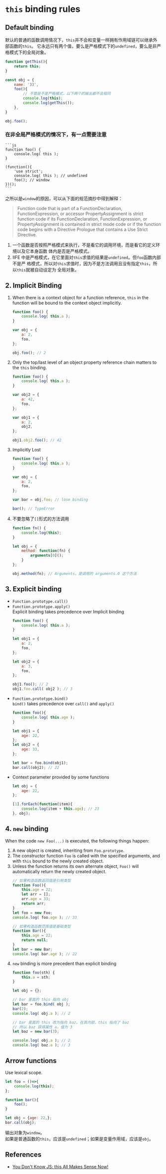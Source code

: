 # `this` binding rules

## Default binding
默认的普通的函数调用情况下，`this`并不会和变量一样拥有作用域链可以继承外部函数的`this`。
它永远只有两个值，要么是严格模式下的`undefined`，要么是非严格模式下的全局对象。
```js
function getThis(){
    return this;
}

const obj = {
    name: '33',
    foo(){
        // 不管是不是严格模式，以下两个的输出都不会相同
        console.log(this);
        console.log(getThis());
    },
}

obj.foo();
```

### 在非全局严格模式的情况下，有一点需要注意
    ```js
    function foo() {
        console.log( this );
    }

    (function(){
        'use strict';
        console.log( this ); // undefined
        foo(); // window
    })();
    ```
之所以是`window`的原因，可以从下面的规范摘抄中得到解释：   
> Function code that is part of a FunctionDeclaration, FunctionExpression, or
accessor PropertyAssignment is strict function code if its FunctionDeclaration,
FunctionExpression, or PropertyAssignment is contained in strict mode code or if
the function code begins with a Directive Prologue that contains a Use Strict
Directive.  

1. 一个函数是否按照严格模式来执行，不是看它的调用环境，而是看它的定义环境以及它本身函数
体内是否是严格模式。
2. IIFE 中是严格模式，在它里面对`this`求值的结果是`undefined`。但`foo`函数内部不是严
格模式，所以对`this`求值时，因为不是方法调用且没有指定`this`，所以`this`就被自动设定为
全局对象。


## 2. Implicit Binding
1. When there is a context object for a function reference, `this` in the
function will be bound to the context object implicitly.
    ```js
    function foo() {
    	console.log( this.a );
    }

    var obj = {
    	a: 2,
    	foo,
    };

    obj.foo(); // 2
    ```
2. Only the top/last level of an object property reference chain matters to the
`this` binding.
    ```js
    function foo() {
    	console.log( this.a );
    }

    var obj2 = {
    	a: 42,
    	foo,
    };

    var obj1 = {
    	a: 2,
    	obj2,
    };

    obj1.obj2.foo(); // 42
    ```
3. Implicitly Lost  
    ```js
    function foo() {
    	console.log( this.a );
    }

    var obj = {
    	a: 2,
    	foo,
    };

    var bar = obj.foo; // lose binding

    bar(); // TypeError
    ```
4. 不要忽略了`[]`形式的方法调用
    ```js
    function fn() {
        console.log(this);
    }

    let obj = {
        method: function(fn) {
            arguments[0]();
        }
    };

    obj.method(fn); // Arguments。是调用的 arguments.0 这个方法
    ```


## 3. Explicit binding
* `Function.prototype.call()`
* `Function.prototype.apply()`  
    Explicit binding takes precedence over Implicit binding
    ```js
    function foo() {
    	console.log( this.a );
    }

    let obj1 = {
    	a: 2,
    	foo,
    };

    let obj2 = {
    	a: 3,
    	foo,
    };

    obj1.foo(); // 2
    obj1.foo.call( obj2 ); // 3
    ```
* `Function.prototype.bind()`  
    `bind()` takes precedence over `call()` and `apply()`
    ```js
    function foo(){
    	console.log( this.age );
    }

    let obj1 = {
    	age: 22,
    };
    let obj2 = {
    	age: 33,
    };

    let bar = foo.bind(obj1);
    bar.call(obj2); // 22
    ```
* Context parameter provided by some functions
    ```js
    let obj = {
        age: 22,
    };

    [1].forEach(function(item){
        console.log(item + this.age); // 23
    }, obj);
    ```


## 4. `new` binding
When the code `new Foo(...)` is executed, the following things happen:
1. A new object is created, inheriting from `Foo.prototype`.
2. The constructor function `Foo` is called with the specified arguments, and
with `this` bound to the newly created object.
3. Unless the function returns its own alternate object, `Foo()` will
automatically return the newly created object.
    ```js
    // 如果构造函数返回值是引用类型
    function Foo(){
        this.age = 22;
    	let arr = [];
    	arr.age = 33;
        return arr;
    }
    let foo = new Foo;
    console.log( foo.age ); // 33
    ```
    ```js
    // 如果构造函数范围值是基础类型
    function Bar(){
        this.age = 22;
        return null;
    }
    let bar = new Bar;
    console.log( bar.age ); // 22
    ```
4. `new` binding is more precedent than explicit binding
    ```js
    function foo(sth) {
        this.a = sth;
    }

    let obj = {};

    // bar 里面的 this 指向 obj
    let bar = foo.bind( obj );
    bar(2);
    console.log( obj.a ); // 2

    // bar 里面的 this 改为指向 baz。在其内部，this 指向了 baz
    // 所以 baz 获得属性 a，值为 3
    let baz = new bar(3);

    console.log( obj.a ); // 2
    console.log( baz.a ); // 3
    ```


## Arrow functions
Use lexical scope.

```js
let foo = ()=>{
    console.log(this);
};

function bar(){
    foo();
}

let obj = {age: 22,};
bar.call(obj);
```

输出对象为`window`。  
如果是普通函数的`this`，应该是`undefined`；如果是变量作用域，应该是`obj`。


## References
* [You Don't Know JS: this All Makes Sense Now!](https://github.com/getify/You-Dont-Know-JS/blob/master/this%20%26%20object%20prototypes/ch2.md)
